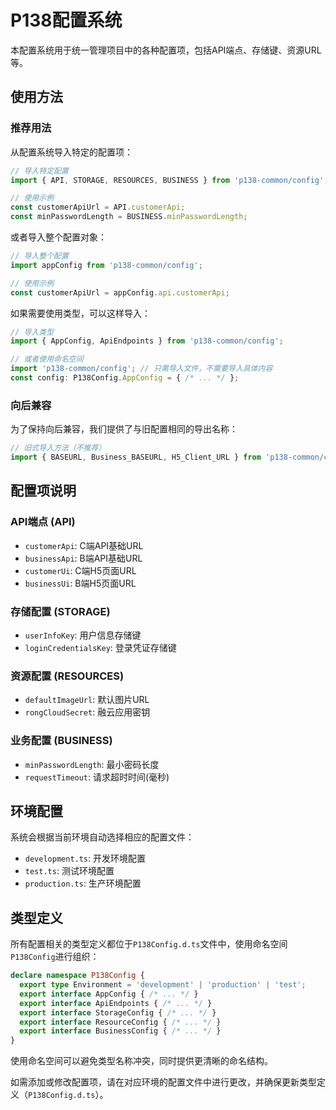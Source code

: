 # P138配置系统

本配置系统用于统一管理项目中的各种配置项，包括API端点、存储键、资源URL等。

## 使用方法

### 推荐用法

从配置系统导入特定的配置项：

```typescript
// 导入特定配置
import { API, STORAGE, RESOURCES, BUSINESS } from 'p138-common/config';

// 使用示例
const customerApiUrl = API.customerApi;
const minPasswordLength = BUSINESS.minPasswordLength;
```

或者导入整个配置对象：

```typescript
// 导入整个配置
import appConfig from 'p138-common/config';

// 使用示例
const customerApiUrl = appConfig.api.customerApi;
```

如果需要使用类型，可以这样导入：

```typescript
// 导入类型
import { AppConfig, ApiEndpoints } from 'p138-common/config';

// 或者使用命名空间
import 'p138-common/config'; // 只需导入文件，不需要导入具体内容
const config: P138Config.AppConfig = { /* ... */ };
```

### 向后兼容

为了保持向后兼容，我们提供了与旧配置相同的导出名称：

```typescript
// 旧式导入方法（不推荐）
import { BASEURL, Business_BASEURL, H5_Client_URL } from 'p138-common/config';
```

## 配置项说明

### API端点 (API)

- `customerApi`: C端API基础URL
- `businessApi`: B端API基础URL
- `customerUi`: C端H5页面URL
- `businessUi`: B端H5页面URL

### 存储配置 (STORAGE)

- `userInfoKey`: 用户信息存储键
- `loginCredentialsKey`: 登录凭证存储键

### 资源配置 (RESOURCES)

- `defaultImageUrl`: 默认图片URL
- `rongCloudSecret`: 融云应用密钥

### 业务配置 (BUSINESS)

- `minPasswordLength`: 最小密码长度
- `requestTimeout`: 请求超时时间(毫秒)

## 环境配置

系统会根据当前环境自动选择相应的配置文件：

- `development.ts`: 开发环境配置
- `test.ts`: 测试环境配置
- `production.ts`: 生产环境配置

## 类型定义

所有配置相关的类型定义都位于`P138Config.d.ts`文件中，使用命名空间`P138Config`进行组织：

```typescript
declare namespace P138Config {
  export type Environment = 'development' | 'production' | 'test';
  export interface AppConfig { /* ... */ }
  export interface ApiEndpoints { /* ... */ }
  export interface StorageConfig { /* ... */ }
  export interface ResourceConfig { /* ... */ }
  export interface BusinessConfig { /* ... */ }
}
```

使用命名空间可以避免类型名称冲突，同时提供更清晰的命名结构。

如需添加或修改配置项，请在对应环境的配置文件中进行更改，并确保更新类型定义（`P138Config.d.ts`）。 